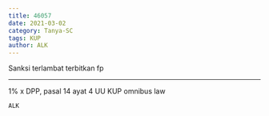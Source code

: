 ```yaml
---
title: 46057
date: 2021-03-02
category: Tanya-SC
tags: KUP
author: ALK
---
```


Sanksi terlambat terbitkan fp

---

1% x DPP, pasal 14 ayat 4 UU KUP omnibus law

`ALK`
